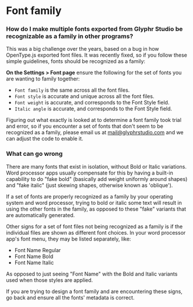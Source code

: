 # Font family

### How do I make multiple fonts exported from Glyphr Studio be recognizable as a family in other programs?

This was a big challenge over the years, based on a bug in how OpenType.js exported font files. It was recently fixed, so if you follow these simple guidelines, fonts should be recognized as a family:


**On the Settings > Font page** ensure the following for the set of fonts you are wanting to family together:
 - `Font family` is the same across all the font files.
 - `Font style` is accurate and unique across all the font files.
 - `Font weight` is accurate, and corresponds to the Font Style field.
 - `Italic angle` is accurate, and corresponds to the Font Style field.

Figuring out what exactly is looked at to determine a font family took trial and error, so if you encounter a set of fonts that don't seem to be recognized as a family, please email us at mail@glyphrstudio.com and we can adjust the code to enable it.

### What can go wrong
There are many fonts that exist in isolation, without Bold or Italic variations. Word processor apps usually compensate for this by having a built-in capability to do "fake bold" (basically add weight uniformly around shapes) and "fake italic" (just skewing shapes, otherwise known as 'oblique').

If a set of fonts are properly recognized as a family by your operating system and word processor, trying to bold or italic some text will result in using the other fonts in the family, as opposed to these "fake" variants that are automatically generated.

Other signs for a set of font files not being recognized as a family is if the individual files are shown as different font choices. In your word processor app's font menu, they may be listed separately, like:
 - Font Name Regular
 - Font Name Bold
 - Font Name Italic

As opposed to just seeing "Font Name" with the Bold and Italic variants used when those styles are applied.

If you are trying to design a font family and are encountering these signs, go back and ensure all the fonts' metadata is correct.